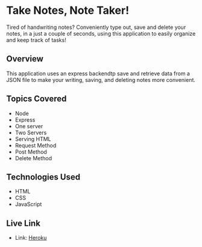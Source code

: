 # Take Notes, Note Taker!
Tired of handwriting notes? Conveniently type out, save and delete your notes, in a just a couple of seconds, using this application to easily organize and keep track of tasks!

## Overview 
This application uses an express backendtp save and retrieve data from a JSON file to make your writing, saving, and deleting notes more convenient.

## Topics Covered
* Node
* Express
* One server
* Two Servers
* Serving HTML
* Request Method
* Post Method
* Delete Method

## Technologies Used
* HTML
* CSS
* JavaScript

## Live Link
* Link: [Heroku]()





